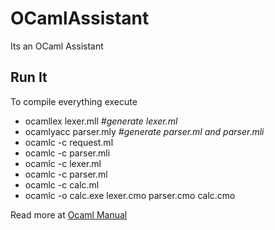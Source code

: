 # OCamlAssistant
Its an OCaml Assistant
## Run It
To compile everything execute 
 - ocamllex lexer.mll   *#generate lexer.ml*
 - ocamlyacc parser.mly   *#generate parser.ml and parser.mli*
 - ocamlc -c request.ml
 - ocamlc -c parser.mli
 - ocamlc -c lexer.ml
 - ocamlc -c parser.ml
 - ocamlc -c calc.ml
 - ocamlc -o calc.exe lexer.cmo parser.cmo calc.cmo
 
Read more at [Ocaml Manual](https://v2.ocaml.org/manual/lexyacc.html)
